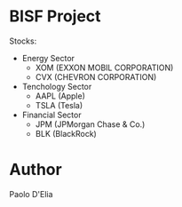 
# BISF Project

Stocks: 

- Energy Sector
  - XOM (EXXON MOBIL CORPORATION)
  - CVX (CHEVRON CORPORATION)
- Tenchology Sector
  - AAPL (Apple)
  - TSLA (Tesla)
- Financial Sector
  - JPM (JPMorgan Chase & Co.)
  - BLK (BlackRock)

# Author 

Paolo D'Elia